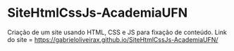 # SiteHtmlCssJs-AcademiaUFN
Criação de um site usando HTML, CSS e JS para fixação de conteúdo.
Link do site = https://gabrieloliveirax.github.io/SiteHtmlCssJs-AcademiaUFN/
